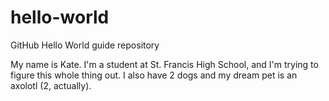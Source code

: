 # hello-world
GitHub Hello World guide repository

My name is Kate. I'm a student at St. Francis High School, 
and I'm trying to figure this whole thing out. 
I also have 2 dogs and my dream pet is an axolotl (2, actually). 
